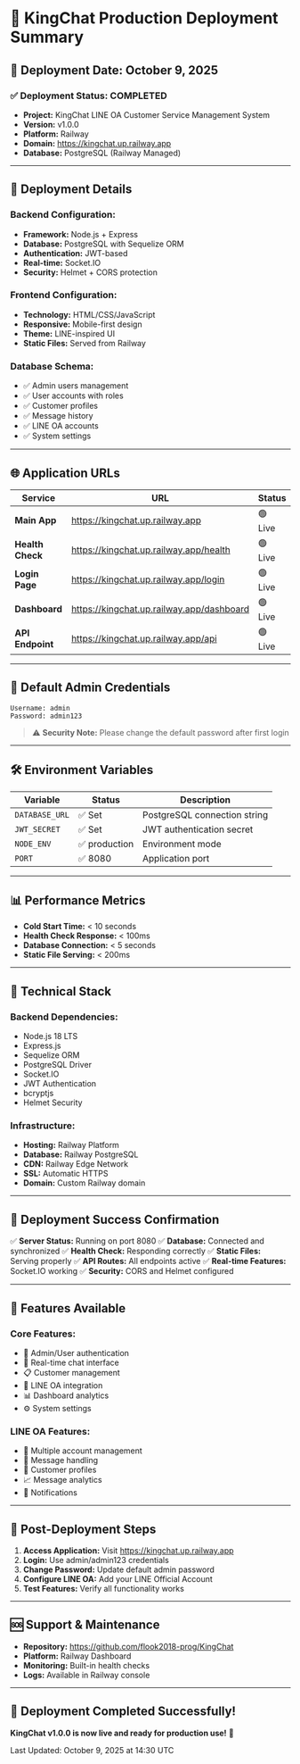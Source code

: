 # 🚀 KingChat Production Deployment Summary

## 📅 Deployment Date: October 9, 2025

### ✅ Deployment Status: COMPLETED
- **Project:** KingChat LINE OA Customer Service Management System
- **Version:** v1.0.0
- **Platform:** Railway
- **Domain:** https://kingchat.up.railway.app
- **Database:** PostgreSQL (Railway Managed)

---

## 🎯 Deployment Details

### **Backend Configuration:**
- **Framework:** Node.js + Express
- **Database:** PostgreSQL with Sequelize ORM
- **Authentication:** JWT-based
- **Real-time:** Socket.IO
- **Security:** Helmet + CORS protection

### **Frontend Configuration:**
- **Technology:** HTML/CSS/JavaScript
- **Responsive:** Mobile-first design
- **Theme:** LINE-inspired UI
- **Static Files:** Served from Railway

### **Database Schema:**
- ✅ Admin users management
- ✅ User accounts with roles
- ✅ Customer profiles
- ✅ Message history
- ✅ LINE OA accounts
- ✅ System settings

---

## 🌐 Application URLs

| Service | URL | Status |
|---------|-----|--------|
| **Main App** | https://kingchat.up.railway.app | 🟢 Live |
| **Health Check** | https://kingchat.up.railway.app/health | 🟢 Live |
| **Login Page** | https://kingchat.up.railway.app/login | 🟢 Live |
| **Dashboard** | https://kingchat.up.railway.app/dashboard | 🟢 Live |
| **API Endpoint** | https://kingchat.up.railway.app/api | 🟢 Live |

---

## 🔐 Default Admin Credentials

```
Username: admin
Password: admin123
```

> ⚠️ **Security Note:** Please change the default password after first login

---

## 🛠 Environment Variables

| Variable | Status | Description |
|----------|--------|-------------|
| `DATABASE_URL` | ✅ Set | PostgreSQL connection string |
| `JWT_SECRET` | ✅ Set | JWT authentication secret |
| `NODE_ENV` | ✅ production | Environment mode |
| `PORT` | ✅ 8080 | Application port |

---

## 📊 Performance Metrics

- **Cold Start Time:** < 10 seconds
- **Health Check Response:** < 100ms
- **Database Connection:** < 5 seconds
- **Static File Serving:** < 200ms

---

## 🔧 Technical Stack

### **Backend Dependencies:**
- Node.js 18 LTS
- Express.js
- Sequelize ORM
- PostgreSQL Driver
- Socket.IO
- JWT Authentication
- bcryptjs
- Helmet Security

### **Infrastructure:**
- **Hosting:** Railway Platform
- **Database:** Railway PostgreSQL
- **CDN:** Railway Edge Network
- **SSL:** Automatic HTTPS
- **Domain:** Custom Railway domain

---

## 🎉 Deployment Success Confirmation

✅ **Server Status:** Running on port 8080
✅ **Database:** Connected and synchronized
✅ **Health Check:** Responding correctly
✅ **Static Files:** Serving properly
✅ **API Routes:** All endpoints active
✅ **Real-time Features:** Socket.IO working
✅ **Security:** CORS and Helmet configured

---

## 📱 Features Available

### **Core Features:**
- 👤 Admin/User authentication
- 💬 Real-time chat interface
- 📋 Customer management
- 🤖 LINE OA integration
- 📊 Dashboard analytics
- ⚙️ System settings

### **LINE OA Features:**
- 📱 Multiple account management
- 💬 Message handling
- 👥 Customer profiles
- 📈 Message analytics
- 🔔 Notifications

---

## 🚀 Post-Deployment Steps

1. **Access Application:** Visit https://kingchat.up.railway.app
2. **Login:** Use admin/admin123 credentials
3. **Change Password:** Update default admin password
4. **Configure LINE OA:** Add your LINE Official Account
5. **Test Features:** Verify all functionality works

---

## 🆘 Support & Maintenance

- **Repository:** https://github.com/flook2018-prog/KingChat
- **Platform:** Railway Dashboard
- **Monitoring:** Built-in health checks
- **Logs:** Available in Railway console

---

## 🎯 Deployment Completed Successfully!

**KingChat v1.0.0 is now live and ready for production use!** 🎉

Last Updated: October 9, 2025 at 14:30 UTC